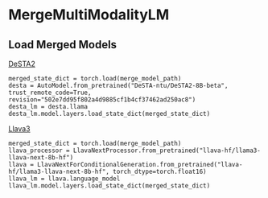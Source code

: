 # MergeMultiModalityLM

## Load Merged Models 
[DeSTA2](https://huggingface.co/DeSTA-ntu/DeSTA2-8B-beta)
```
merged_state_dict = torch.load(merge_model_path)
desta = AutoModel.from_pretrained("DeSTA-ntu/DeSTA2-8B-beta", trust_remote_code=True, revision="502e7dd95f802a4d9885cf1b4cf37462ad250ac8")
desta_lm = desta.llama
desta_lm.model.layers.load_state_dict(merged_state_dict)
```
[Llava3](https://huggingface.co/llava-hf/llama3-llava-next-8b-hf)
```
merged_state_dict = torch.load(merge_model_path)
llava_processor = LlavaNextProcessor.from_pretrained("llava-hf/llama3-llava-next-8b-hf")
llava = LlavaNextForConditionalGeneration.from_pretrained("llava-hf/llama3-llava-next-8b-hf", torch_dtype=torch.float16)
llava_lm = llava.language_model
llava_lm.model.layers.load_state_dict(merged_state_dict)
```